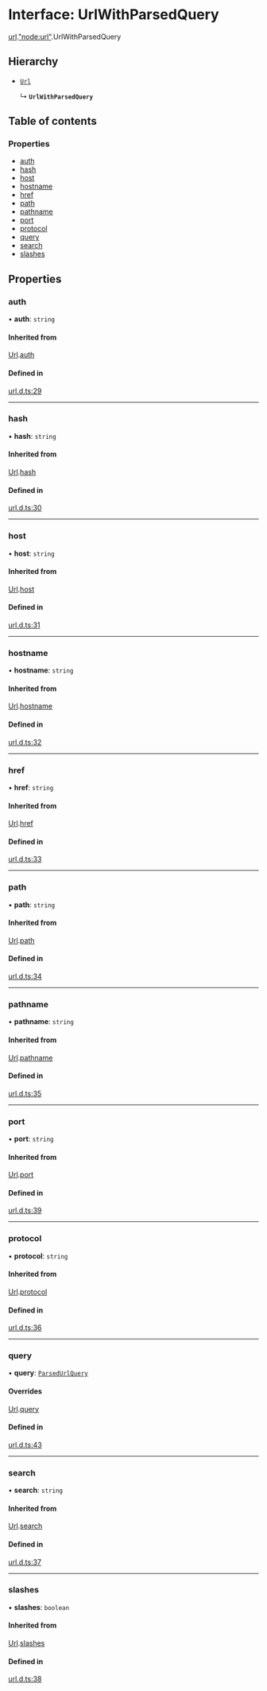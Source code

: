 # Interface: UrlWithParsedQuery

[url](../modules/url.md).["node:url"](../modules/url._node_url_.md).UrlWithParsedQuery

## Hierarchy

- [`Url`](url._url_.Url-1.md)

  ↳ **`UrlWithParsedQuery`**

## Table of contents

### Properties

- [auth](url._node_url_.UrlWithParsedQuery.md#auth)
- [hash](url._node_url_.UrlWithParsedQuery.md#hash)
- [host](url._node_url_.UrlWithParsedQuery.md#host)
- [hostname](url._node_url_.UrlWithParsedQuery.md#hostname)
- [href](url._node_url_.UrlWithParsedQuery.md#href)
- [path](url._node_url_.UrlWithParsedQuery.md#path)
- [pathname](url._node_url_.UrlWithParsedQuery.md#pathname)
- [port](url._node_url_.UrlWithParsedQuery.md#port)
- [protocol](url._node_url_.UrlWithParsedQuery.md#protocol)
- [query](url._node_url_.UrlWithParsedQuery.md#query)
- [search](url._node_url_.UrlWithParsedQuery.md#search)
- [slashes](url._node_url_.UrlWithParsedQuery.md#slashes)

## Properties

### auth

• **auth**: `string`

#### Inherited from

[Url](url._url_.Url-1.md).[auth](url._url_.Url-1.md#auth)

#### Defined in

[url.d.ts:29](https://github.com/goodcodedev/bun-types/blob/8bd1b3a/url.d.ts#L29)

___

### hash

• **hash**: `string`

#### Inherited from

[Url](url._url_.Url-1.md).[hash](url._url_.Url-1.md#hash)

#### Defined in

[url.d.ts:30](https://github.com/goodcodedev/bun-types/blob/8bd1b3a/url.d.ts#L30)

___

### host

• **host**: `string`

#### Inherited from

[Url](url._url_.Url-1.md).[host](url._url_.Url-1.md#host)

#### Defined in

[url.d.ts:31](https://github.com/goodcodedev/bun-types/blob/8bd1b3a/url.d.ts#L31)

___

### hostname

• **hostname**: `string`

#### Inherited from

[Url](url._url_.Url-1.md).[hostname](url._url_.Url-1.md#hostname)

#### Defined in

[url.d.ts:32](https://github.com/goodcodedev/bun-types/blob/8bd1b3a/url.d.ts#L32)

___

### href

• **href**: `string`

#### Inherited from

[Url](url._url_.Url-1.md).[href](url._url_.Url-1.md#href)

#### Defined in

[url.d.ts:33](https://github.com/goodcodedev/bun-types/blob/8bd1b3a/url.d.ts#L33)

___

### path

• **path**: `string`

#### Inherited from

[Url](url._url_.Url-1.md).[path](url._url_.Url-1.md#path)

#### Defined in

[url.d.ts:34](https://github.com/goodcodedev/bun-types/blob/8bd1b3a/url.d.ts#L34)

___

### pathname

• **pathname**: `string`

#### Inherited from

[Url](url._url_.Url-1.md).[pathname](url._url_.Url-1.md#pathname)

#### Defined in

[url.d.ts:35](https://github.com/goodcodedev/bun-types/blob/8bd1b3a/url.d.ts#L35)

___

### port

• **port**: `string`

#### Inherited from

[Url](url._url_.Url-1.md).[port](url._url_.Url-1.md#port)

#### Defined in

[url.d.ts:39](https://github.com/goodcodedev/bun-types/blob/8bd1b3a/url.d.ts#L39)

___

### protocol

• **protocol**: `string`

#### Inherited from

[Url](url._url_.Url-1.md).[protocol](url._url_.Url-1.md#protocol)

#### Defined in

[url.d.ts:36](https://github.com/goodcodedev/bun-types/blob/8bd1b3a/url.d.ts#L36)

___

### query

• **query**: [`ParsedUrlQuery`](querystring._querystring_.ParsedUrlQuery.md)

#### Overrides

[Url](url._url_.Url-1.md).[query](url._url_.Url-1.md#query)

#### Defined in

[url.d.ts:43](https://github.com/goodcodedev/bun-types/blob/8bd1b3a/url.d.ts#L43)

___

### search

• **search**: `string`

#### Inherited from

[Url](url._url_.Url-1.md).[search](url._url_.Url-1.md#search)

#### Defined in

[url.d.ts:37](https://github.com/goodcodedev/bun-types/blob/8bd1b3a/url.d.ts#L37)

___

### slashes

• **slashes**: `boolean`

#### Inherited from

[Url](url._url_.Url-1.md).[slashes](url._url_.Url-1.md#slashes)

#### Defined in

[url.d.ts:38](https://github.com/goodcodedev/bun-types/blob/8bd1b3a/url.d.ts#L38)
